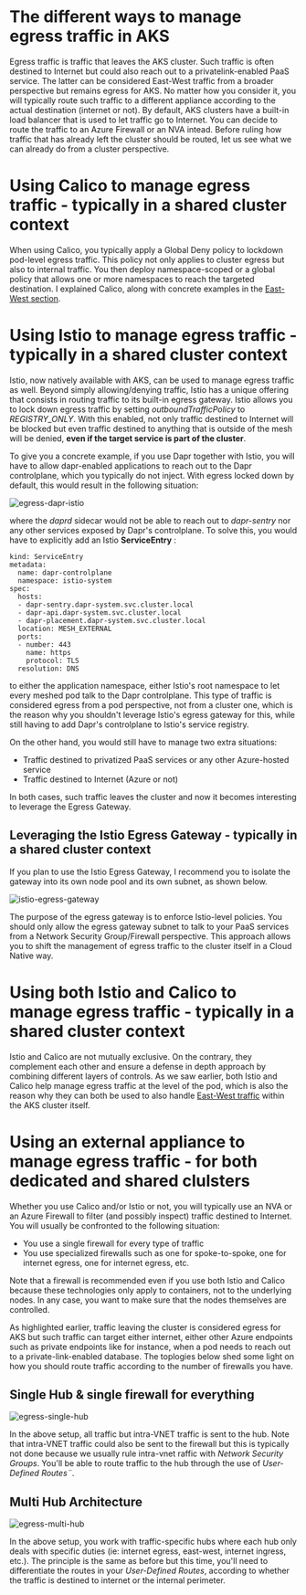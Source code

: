 # The different ways to manage egress traffic in AKS

Egress traffic is traffic that leaves the AKS cluster. Such traffic is often destined to Internet but could also reach out to a privatelink-enabled PaaS service. The latter can be considered East-West traffic from a broader perspective but remains egress for AKS. No matter how you consider it, you will typically route such traffic to a different appliance according to the actual destination (internet or not). By default, AKS clusters have a built-in load balancer that is used to let traffic go to Internet. You can decide to route the traffic to an Azure Firewall or an NVA intead. Before ruling how traffic that has already left the cluster should be routed, let us see what we can already do from a cluster perspective.

# Using Calico to manage egress traffic - typically in a shared cluster context
When using Calico, you typically apply a Global Deny policy to lockdown pod-level egress traffic. This policy not only applies to cluster egress but also to internal traffic. You then deploy namespace-scoped or a global policy that allows one or more namespaces to reach the targeted destination. I explained Calico, along with concrete examples in the [East-West section](https://github.com/stephaneey/azure-and-k8s-architecture/tree/main/networking/azure-kubernetes-service/east-west-traffic).

# Using Istio to manage egress traffic - typically in a shared cluster context
Istio, now natively available with AKS, can be used to manage egress traffic as well. Beyond simply allowing/denying traffic, Istio has a unique offering that consists in routing traffic to its built-in egress gateway. Istio allows you to lock down egress traffic by setting *outboundTrafficPolicy* to *REGISTRY_ONLY*. With this enabled, not only traffic destined to Internet will be blocked but even traffic destined to anything that is outside of the mesh will be denied, **even if the target service is part of the cluster**.

To give you a concrete example, if you use Dapr together with Istio, you will have to allow dapr-enabled applications to reach out to the Dapr controlplane, which you typically do not inject. With egress locked down by default, this would result in the following situation:

![egress-dapr-istio](https://github.com/stephaneey/azure-and-k8s-architecture/blob/main/networking/images/aks-dapr-istio-egress.png)

where the *daprd* sidecar would not be able to reach out to *dapr-sentry* nor any other services exposed by Dapr's controlplane. To solve this, you would have to explicitly add an Istio **ServiceEntry** : 

```apiVersion: networking.istio.io/v1beta1
kind: ServiceEntry
metadata:
  name: dapr-controlplane
  namespace: istio-system
spec:
  hosts:
  - dapr-sentry.dapr-system.svc.cluster.local  
  - dapr-api.dapr-system.svc.cluster.local  
  - dapr-placement.dapr-system.svc.cluster.local  
  location: MESH_EXTERNAL
  ports:
  - number: 443
    name: https
    protocol: TLS
  resolution: DNS
```    
to either the application namespace, either Istio's root namespace to let every meshed pod talk to the Dapr controlplane. This type of traffic is considered egress from a pod perspective, not from a cluster one, which is the reason why you shouldn't leverage Istio's egress gateway for this, while still having to add Dapr's controlplane to Istio's service registry. 

On the other hand, you would still have to manage two extra situations:

- Traffic destined to privatized PaaS services or any other Azure-hosted service 
- Traffic destined to Internet (Azure or not)

In both cases, such traffic leaves the cluster and now it becomes interesting to leverage the Egress Gateway. 

## Leveraging the Istio Egress Gateway - typically in a shared cluster context
If you plan to use the Istio Egress Gateway, I recommend you to isolate the gateway into its own node pool and its own subnet, as shown below.

![istio-egress-gateway](https://github.com/stephaneey/azure-and-k8s-architecture/blob/main/networking/images/istio-egress.png)

The purpose of the egress gateway is to enforce Istio-level policies. You should only allow the egress gateway subnet to talk to your PaaS services from a Network Security Group/Firewall perspective. This approach allows you to shift the management of egress traffic to the cluster itself in a Cloud Native way.

# Using both Istio and Calico to manage egress traffic - typically in a shared cluster context

Istio and Calico are not mutually exclusive. On the contrary, they complement each other and ensure a defense in depth approach by combining different layers of controls. As we saw earlier, both Istio and Calico help manage egress traffic at the level of the pod, which is also the reason why they can both be used to also handle [East-West traffic](https://github.com/stephaneey/azure-and-k8s-architecture/tree/main/networking/azure-kubernetes-service/east-west-traffic) within the AKS cluster itself.

# Using an external appliance to manage egress traffic - for both dedicated and shared clulsters
Whether you use Calico and/or Istio or not, you will typically use an NVA or an Azure Firewall to filter (and possibly inspect) traffic destined to Internet. You will usually be confronted to the following situation:

- You use a single firewall for every type of traffic 
- You use specialized firewalls such as one for spoke-to-spoke, one for internet egress, one for internet egress, etc.

Note that a firewall is recommended even if you use both Istio and Calico because these technologies only apply to containers, not to the underlying nodes. In any case, you want to make sure that the nodes themselves are controlled.

As highlighted earlier, traffic leaving the cluster is considered egress for AKS but such traffic can target either internet, either other Azure endpoints such as private endpoints like for instance, when a pod needs to reach out to a private-link-enabled database. The toplogies below shed some light on how you should route traffic according to the number of firewalls you have.

## Single Hub & single firewall for everything

![egress-single-hub](https://github.com/stephaneey/azure-and-k8s-architecture/blob/main/networking/images/egress-single-hub.png)

In the above setup, all traffic but intra-VNET traffic is sent to the hub. Note that intra-VNET traffic could also be sent to the firewall but this is typically not done because we usually rule intra-vnet raffic with *Network Security Groups*. You'll be able to route traffic to the hub through the use of *User-Defined Routes¨*.

## Multi Hub Architecture

![egress-multi-hub](https://github.com/stephaneey/azure-and-k8s-architecture/blob/main/networking/images/egress-multi-hub.png)

In the above setup, you work with traffic-specific hubs where each hub only deals with specific duties (ie: internet egress, east-west, internet ingress, etc.). The principle is the same as before but this time, you'll need to differentiate the routes in your *User-Defined Routes*, according to whether the traffic is destined to internet or the internal perimeter.
